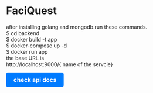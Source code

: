 # FaciQuest
 after installing golang and mongodb.run these commands.<br>
$ cd backend <br>
$ docker build -t app <br>
$ docker-compose up -d <br>
$ docker run  app <br>
the base URL is <br>
http://localhost:9000/{ name of the servcie}

<a href="https://example.com" style="display: inline-block; padding: 10px 20px; font-size: 16px; font-weight: bold; color: #fff; background-color: #007bff; border-radius: 5px; text-decoration: none;">
check api docs
</a>


